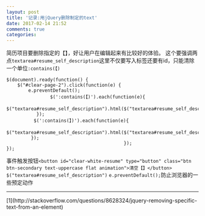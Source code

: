 ```yaml
---
layout: post
title: '记录:用jQuery删除制定的text'
date: 2017-02-14 21:52
comments: true
categories: 
---
```

简历项目要删除指定的【】，好让用户在编辑起来有比较好的体验。
这个要强调两点`textarea#resume_self_description`这里不仅要写入标签还要有id，只能清除一个单位`:contains(【)`
```
$(document).ready(function() {
    $("#clear-page-2").click(function(e) {
        e.preventDefault();
				$(':contains(【)').each(function(e){
	          $("textarea#resume_self_description").html($("textarea#resume_self_description").html().split("【").join(""));
	       });
	      $(':contains(】)').each(function(e){
            $("textarea#resume_self_description").html($("textarea#resume_self_description").html().split("】").join(""));
         });
                                           });
});
```
事件触发按钮`<button id="clear-white-resume" type="button" class="btn btn-secondary text-uppercase flat animation">清空【】</button>`
` $("textarea#resume_self_description")`
`e.preventDefault();`防止浏览器的一些预定动作








<hr>
[1](http://stackoverflow.com/questions/8628324/jquery-removing-specific-text-from-an-element)